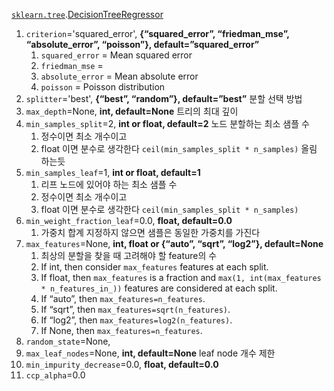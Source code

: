 [`sklearn.tree`](https://scikit-learn.org/stable/modules/classes.html#module-sklearn.tree).[DecisionTreeRegressor](https://scikit-learn.org/stable/modules/generated/sklearn.tree.DecisionTreeRegressor.html)

1. `criterion`='squared_error',  **{“squared_error”, “friedman_mse”, “absolute_error”, “poisson”}, default=”squared_error”**
   1. `squared_error` = Mean squared error
   2. `friedman_mse` = 
   3. `absolute_error` = Mean absolute error
   4. `poisson` = Poisson distribution
2. `splitter`='best',  **{“best”, “random”}, default=”best”** 분할 선택 방법
3. `max_depth`=None,  **int, default=None** 트리의 최대 깊이
4. `min_samples_split`=2,  **int or float, default=2** 노드 분할하는 최소 샘플 수
   1. 정수이면 최소 개수이고
   2. float 이면 분수로 생각한다 `ceil(min_samples_split * n_samples)` 올림 하는듯
5. `min_samples_leaf`=1,  **int or float, default=1**
   1. 리프 노드에 있어야 하는 최소 샘플 수
   2. 정수이면 최소 개수이고
   3. float 이면 분수로 생각한다 `ceil(min_samples_split * n_samples)`
6. `min_weight_fraction_leaf`=0.0,  **float, default=0.0**
   1. 가중치 합계 지정하지 않으면 샘플은 동일한 가중치를 가진다
7. `max_features`=None,  **int, float or {“auto”, “sqrt”, “log2”}, default=None**
   1. 최상의 분할을 찾을 때 고려해야 할 feature의 수
   2. If int, then consider `max_features` features at each split.
   3. If float, then `max_features` is a fraction and `max(1, int(max_features * n_features_in_))` features are considered at each split.
   4. If “auto”, then `max_features=n_features`.
   5. If “sqrt”, then `max_features=sqrt(n_features)`.
   6. If “log2”, then `max_features=log2(n_features)`.
   7. If None, then `max_features=n_features`.
8. `random_state`=None,  
9. `max_leaf_nodes`=None,  **int, default=None**  leaf node 개수 제한
10. `min_impurity_decrease`=0.0,   **float, default=0.0**
11. `ccp_alpha`=0.0  